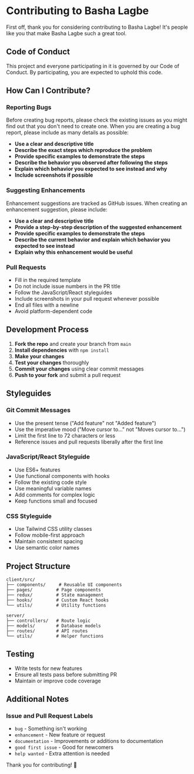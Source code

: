 # Contributing to Basha Lagbe

First off, thank you for considering contributing to Basha Lagbe! It's people like you that make Basha Lagbe such a great tool.

## Code of Conduct

This project and everyone participating in it is governed by our Code of Conduct. By participating, you are expected to uphold this code.

## How Can I Contribute?

### Reporting Bugs

Before creating bug reports, please check the existing issues as you might find out that you don't need to create one. When you are creating a bug report, please include as many details as possible:

* **Use a clear and descriptive title**
* **Describe the exact steps which reproduce the problem**
* **Provide specific examples to demonstrate the steps**
* **Describe the behavior you observed after following the steps**
* **Explain which behavior you expected to see instead and why**
* **Include screenshots if possible**

### Suggesting Enhancements

Enhancement suggestions are tracked as GitHub issues. When creating an enhancement suggestion, please include:

* **Use a clear and descriptive title**
* **Provide a step-by-step description of the suggested enhancement**
* **Provide specific examples to demonstrate the steps**
* **Describe the current behavior and explain which behavior you expected to see instead**
* **Explain why this enhancement would be useful**

### Pull Requests

* Fill in the required template
* Do not include issue numbers in the PR title
* Follow the JavaScript/React styleguides
* Include screenshots in your pull request whenever possible
* End all files with a newline
* Avoid platform-dependent code

## Development Process

1. **Fork the repo** and create your branch from `main`
2. **Install dependencies** with `npm install`
3. **Make your changes**
4. **Test your changes** thoroughly
5. **Commit your changes** using clear commit messages
6. **Push to your fork** and submit a pull request

## Styleguides

### Git Commit Messages

* Use the present tense ("Add feature" not "Added feature")
* Use the imperative mood ("Move cursor to..." not "Moves cursor to...")
* Limit the first line to 72 characters or less
* Reference issues and pull requests liberally after the first line

### JavaScript/React Styleguide

* Use ES6+ features
* Use functional components with hooks
* Follow the existing code style
* Use meaningful variable names
* Add comments for complex logic
* Keep functions small and focused

### CSS Styleguide

* Use Tailwind CSS utility classes
* Follow mobile-first approach
* Maintain consistent spacing
* Use semantic color names

## Project Structure

```
client/src/
├── components/     # Reusable UI components
├── pages/         # Page components
├── redux/         # State management
├── hooks/         # Custom React hooks
└── utils/         # Utility functions

server/
├── controllers/   # Route logic
├── models/        # Database models
├── routes/        # API routes
└── utils/         # Helper functions
```

## Testing

* Write tests for new features
* Ensure all tests pass before submitting PR
* Maintain or improve code coverage

## Additional Notes

### Issue and Pull Request Labels

* `bug` - Something isn't working
* `enhancement` - New feature or request
* `documentation` - Improvements or additions to documentation
* `good first issue` - Good for newcomers
* `help wanted` - Extra attention is needed

Thank you for contributing! 🎉
